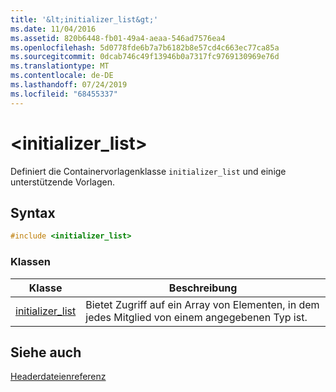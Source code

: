 ```yaml
---
title: '&lt;initializer_list&gt;'
ms.date: 11/04/2016
ms.assetid: 820b6448-fb01-49a4-aeaa-546ad7576ea4
ms.openlocfilehash: 5d0778fde6b7a7b6182b8e57cd4c663ec77ca85a
ms.sourcegitcommit: 0dcab746c49f13946b0a7317fc9769130969e76d
ms.translationtype: MT
ms.contentlocale: de-DE
ms.lasthandoff: 07/24/2019
ms.locfileid: "68455337"
---
```

# <a name="ltinitializerlistgt"></a>&lt;initializer_list&gt;

Definiert die Containervorlagenklasse `initializer_list` und einige unterstützende Vorlagen.

## <a name="syntax"></a>Syntax

```cpp
#include <initializer_list>
```

### <a name="classes"></a>Klassen

|Klasse|Beschreibung|
|-|-|
|[initializer_list](../standard-library/initializer-list-class.md)|Bietet Zugriff auf ein Array von Elementen, in dem jedes Mitglied von einem angegebenen Typ ist.|

## <a name="see-also"></a>Siehe auch

[Headerdateienreferenz](../standard-library/cpp-standard-library-header-files.md)
